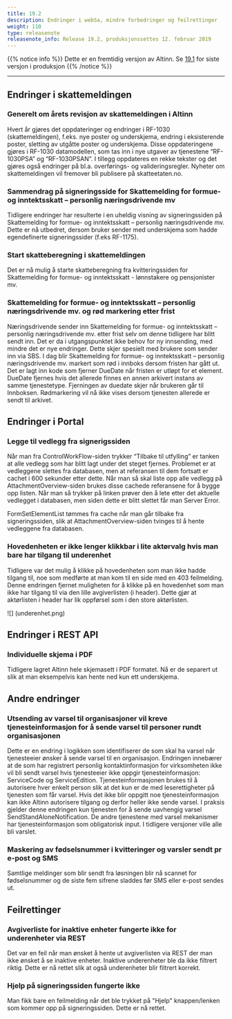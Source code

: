 ```yaml
---
title: 19.2
description: Endringer i webSa, mindre forbedringer og feilrettinger
weight: 110
type: releasenote
releasenote_info: Release 19.2, produksjonssettes 12. februar 2019
---
```

{{% notice info %}}
Dette er en fremtidig versjon av Altinn. Se [19.1](../19-1) for siste versjon i produksjon
{{% /notice %}}
***

## Endringer i skattemeldingen

### Generelt om årets revisjon av skattemeldingen i Altinn

Hvert år gjøres det oppdateringer og endringer i RF-1030 (skattemeldingen), f.eks. nye poster og underskjema, endring i eksisterende poster, sletting av utgåtte poster og underskjema. Disse oppdateringene gjøres i RF-1030 datamodellen, som tas inn i nye utgaver av tjenestene “RF-1030PSA” og “RF-1030PSAN”. I tillegg oppdateres en rekke tekster og det gjøres også endringer på bl.a. overførings- og valideringsregler. Nyheter om skattemeldingen vil fremover bli publisere på skatteetaten.no.

### Sammendrag på signeringsside for Skattemelding for formue- og inntektsskatt – personlig næringsdrivende mv

Tidligere endringer har resulterte i en uheldig visning av signeringssiden på Skattemelding for formue- og inntektsskatt – personlig næringsdrivende mv. Dette er nå utbedret, dersom bruker sender med underskjema som hadde egendefinerte signeringssider (f.eks RF-1175).

### Start skatteberegning i skattemeldingen

Det er nå mulig å starte skatteberegning fra kvitteringssiden for Skattemelding for formue- og inntektsskatt - lønnstakere og pensjonister mv.

### Skattemelding for formue- og inntektsskatt – personlig næringsdrivende mv. og rød markering etter frist

Næringsdrivende sender inn Skattemelding for formue- og inntektsskatt – personlig næringsdrivende mv. etter frist selv om denne tidligere har blitt sendt inn. Det er da i utgangspunktet ikke behov for ny innsending, med mindre det er nye endringer. Dette skjer spesielt med brukere som sender inn via SBS. I dag blir Skattemelding for formue- og inntektsskatt – personlig næringsdrivende mv. markert som rød i innboks dersom fristen har gått ut. Det er lagt inn kode som fjerner DueDate når fristen er utløpt for et element. DueDate fjernes hvis det allerede finnes en annen arkivert instans av samme tjenestetype. Fjerningen av duedate skjer når brukeren går til Innboksen. Rødmarkering vil nå ikke vises dersom tjenesten allerede er sendt til arkivet.

## Endringer i Portal

### Legge til vedlegg fra signerigssiden

Når man fra ControlWorkFlow-siden trykker “Tilbake til utfylling” er tanken at alle vedlegg som har blitt lagt under det steget fjernes. Problemet er at vedleggene slettes fra databasen, men at referansen til dem fortsatt er cachet i 600 sekunder etter dette. Når man så skal liste opp alle vedlegg på AttachmentOverview-siden brukes disse cachede referansene for å bygge opp listen. Når man så trykker på linken prøver den å lete etter det aktuelle vedlegget i databasen, men siden dette er blitt slettet får man Server Error.

FormSetElementList tømmes fra cache når man går tilbake fra signeringssiden, slik at AttachmentOverview-siden tvinges til å hente vedleggene fra databasen.

### Hovedenheten er ikke lenger klikkbar i lite aktørvalg hvis man bare har tilgang til underenhet

Tidligere var det mulig å klikke på hovedenheten som man ikke hadde tilgang til, noe som medførte at man kom til en side med en 403 feilmelding.
Denne endringen fjernet muligheten for å klikke på en hovedenhet som man ikke har tilgang til via den lille avgiverlisten (i header). Dette gjør at aktørlisten i header har lik oppførsel som i den store aktørlisten.

![] (underenhet.png)

## Endringer i REST API

### Individuelle skjema i PDF

Tidligere lagret Altinn hele skjemasett i PDF formatet. Nå er de separert ut slik at man eksempelvis kan hente ned kun ett underskjema.

## Andre endringer

### Utsending av varsel til organisasjoner vil kreve tjenesteinformasjon for å sende varsel til personer rundt organisasjonen

Dette er en endring i logikken som identifiserer de som skal ha varsel når tjenesteeier ønsker å sende varsel til en organisasjon. Endringen innebærer at de som har registrert personlig kontaktinformasjon for virksomheten ikke vil bli sendt varsel hvis tjenesteeier ikke oppgir tjenesteinformasjon: ServiceCode og ServiceEdition.
Tjenesteinformasjonen brukes til å autorisere hver enkelt person slik at det kun er de med leserettigheter på tjenesten som får varsel. Hvis det ikke blir oppgitt noe tjenesteinformasjon kan ikke Altinn autorisere tilgang og derfor heller ikke sende varsel. I praksis gjelder denne endringen kun tjenesten for å sende uavhengig varsel SendStandAloneNotification. De andre tjenestene med varsel mekanismer har tjenesteinformasjon som obligatorisk input. I tidligere versjoner ville alle bli varslet.

### Maskering av fødselsnummer i kvitteringer og varsler sendt pr e-post og SMS

Samtlige meldinger som blir sendt fra løsningen blir nå scannet for fødselsnummer og de siste fem sifrene sladdes før SMS eller e-post sendes ut.

## Feilrettinger

### Avgiverliste for inaktive enheter fungerte ikke for underenheter via REST

Det var en feil når man ønsket å hente ut avgiverlisten via REST der man ikke ønsket å se inaktive enheter. Inaktive underenheter ble da ikke filtrert riktig. Dette er nå rettet slik at også underenheter blir filtrert korrekt.

### Hjelp på signeringssiden fungerte ikke

Man fikk bare en feilmelding når det ble trykket på "Hjelp" knappen/lenken som kommer opp på signeringssiden. Dette er nå rettet.